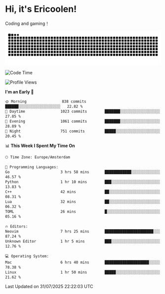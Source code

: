 # Hi, it's Ericoolen!
Coding and gaming！

<picture>
  <source media="(prefers-color-scheme: dark)" srcset="https://raw.githubusercontent.com/Eric-Song-Nop/Eric-Song-Nop/output/github-contribution-grid-snake-dark.svg">
  <source media="(prefers-color-scheme: light)" srcset="https://raw.githubusercontent.com/Eric-Song-Nop/Eric-Song-Nop/output/github-contribution-grid-snake.svg">
  <img alt="github contribution grid snake animation" src="https://raw.githubusercontent.com/Eric-Song-Nop/Eric-Song-Nop/output/github-contribution-grid-snake.svg">
</picture>

<!--START_SECTION:waka-->
![Code Time](http://img.shields.io/badge/Code%20Time-1%2C862%20hrs%2033%20mins-blue)

![Profile Views](http://img.shields.io/badge/Profile%20Views-2-blue)

**I'm an Early 🐤** 

```text
🌞 Morning                838 commits         ██████░░░░░░░░░░░░░░░░░░░   22.82 % 
🌆 Daytime                1023 commits        ███████░░░░░░░░░░░░░░░░░░   27.85 % 
🌃 Evening                1061 commits        ███████░░░░░░░░░░░░░░░░░░   28.89 % 
🌙 Night                  751 commits         █████░░░░░░░░░░░░░░░░░░░░   20.45 % 
```


📊 **This Week I Spent My Time On** 

```text
🕑︎ Time Zone: Europe/Amsterdam

💬 Programming Languages: 
Go                       3 hrs 58 mins       ████████████░░░░░░░░░░░░░   46.57 % 
Python                   1 hr 10 mins        ███░░░░░░░░░░░░░░░░░░░░░░   13.83 % 
C++                      42 mins             ██░░░░░░░░░░░░░░░░░░░░░░░   08.31 % 
Lua                      32 mins             ██░░░░░░░░░░░░░░░░░░░░░░░   06.32 % 
TOML                     26 mins             █░░░░░░░░░░░░░░░░░░░░░░░░   05.16 % 

🔥 Editors: 
Neovim                   7 hrs 25 mins       ██████████████████████░░░   87.24 % 
Unknown Editor           1 hr 5 mins         ███░░░░░░░░░░░░░░░░░░░░░░   12.76 % 

💻 Operating System: 
Mac                      6 hrs 40 mins       ████████████████████░░░░░   78.38 % 
Linux                    1 hr 50 mins        █████░░░░░░░░░░░░░░░░░░░░   21.62 % 
```


 Last Updated on 31/07/2025 22:22:03 UTC
<!--END_SECTION:waka-->
